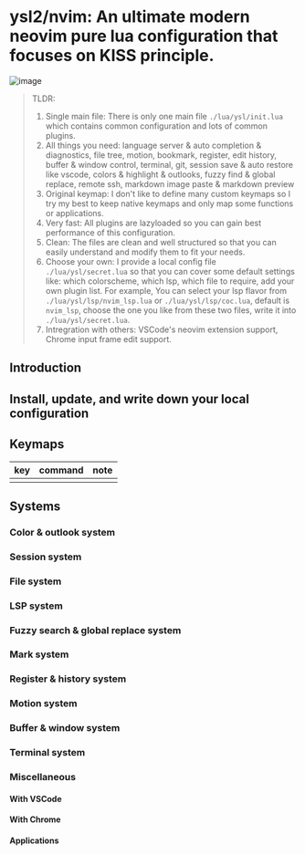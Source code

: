 # ysl2/nvim: An ultimate modern neovim pure lua configuration that focuses on KISS principle.

![image](https://github.com/ysl2/nvim/assets/39717545/71741871-8792-4ac8-be7b-fe82504c315f)



> TLDR:
>
> 1. Single main file: There is only one main file `./lua/ysl/init.lua` which contains common configuration and lots of common plugins.
> 2. All things you need: language server & auto completion & diagnostics, file tree, motion, bookmark, register, edit history, buffer & window control, terminal, git, session save & auto restore like vscode, colors & highlight & outlooks, fuzzy find & global replace, remote ssh, markdown image paste & markdown preview
> 3. Original keymap: I don't like to define many custom keymaps so I try my best to keep native keymaps and only map some functions or applications.
> 4. Very fast: All plugins are lazyloaded so you can gain best performance of this configuration.
> 5. Clean: The files are clean and well structured so that you can easily understand and modify them to fit your needs.
> 6. Choose your own: I provide a local config file `./lua/ysl/secret.lua` so that you can cover some default settings like: which colorscheme, which lsp, which file to require, add your own plugin list. For example, You can select your lsp flavor from `./lua/ysl/lsp/nvim_lsp.lua` or `./lua/ysl/lsp/coc.lua`, default is `nvim_lsp`, choose the one you like from these two files, write it into `./lua/ysl/secret.lua`.
> 8. Intregration with others: VSCode's neovim extension support, Chrome input frame edit support.

## Introduction

## Install, update, and write down your local configuration

## Keymaps

|key| command | note |
|---|---| --- |
||||

## Systems

### Color & outlook system

### Session system

### File system

### LSP system

### Fuzzy search & global replace system

### Mark system

### Register & history system

### Motion system

### Buffer & window system

### Terminal system

### Miscellaneous

#### With VSCode

#### With Chrome

#### Applications
